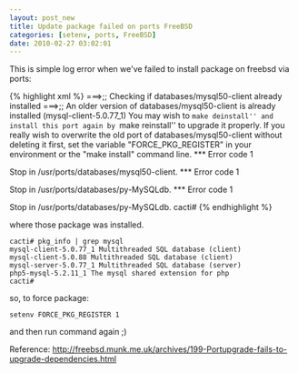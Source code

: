 ```yaml
--- 
layout: post_new
title: Update package failed on ports FreeBSD
categories: [setenv, ports, FreeBSD]
date: 2010-02-27 03:02:01
---
```

This is simple log error when we've failed to install package on freebsd via ports:

{% highlight xml %}
===>;;  Checking if databases/mysql50-client already installed
===>;;   An older version of databases/mysql50-client is already installed (mysql-client-5.0.77_1)
You may wish to ``make deinstall'' and install this port again
by ``make reinstall'' to upgrade it properly.
If you really wish to overwrite the old port of databases/mysql50-client
without deleting it first, set the variable &quot;FORCE_PKG_REGISTER&quot;
in your environment or the &quot;make install&quot; command line.
*** Error code 1

Stop in /usr/ports/databases/mysql50-client.
*** Error code 1

Stop in /usr/ports/databases/py-MySQLdb.
*** Error code 1

Stop in /usr/ports/databases/py-MySQLdb.
cacti#
{% endhighlight %}

where those package was installed.

	cacti# pkg_info | grep mysql
	mysql-client-5.0.77_1 Multithreaded SQL database (client)
	mysql-client-5.0.88 Multithreaded SQL database (client)
	mysql-server-5.0.77_1 Multithreaded SQL database (server)
	php5-mysql-5.2.11_1 The mysql shared extension for php
	cacti#

so, to force package:

	setenv FORCE_PKG_REGISTER 1

and then run command again ;)

Reference:
<http://freebsd.munk.me.uk/archives/199-Portupgrade-fails-to-upgrade-dependencies.html>
